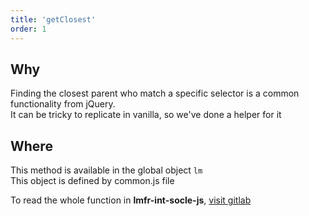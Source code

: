 ```yaml
---
title: 'getClosest'
order: 1
---
```


## Why
Finding the closest parent who match a specific selector is a common functionality from jQuery.  
It can be tricky to replicate in vanilla, so we've done a helper for it

## Where
This method is available in the global object `lm`  
This object is defined by common.js file

To read the whole function in **lmfr-int-socle-js**, 
[visit gitlab](http://gitlab-xnet.fr.corp.leroymerlin.com/fr-lm-internet-refonte/lmfr-int-socle-js/blob/master/assets/commons/_closest.js)

